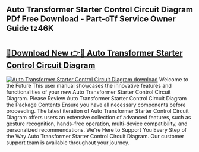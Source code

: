 ## Auto Transformer Starter Control Circuit Diagram PDf Free Download - Part-oTf Service Owner Guide tz46K

# <h2><a href="http://dflu3vl.blite.top/?on=Auto+Transformer+Starter+Control+Circuit+Diagram">🔗Download New 👉🔴 Auto Transformer Starter Control Circuit Diagram</a></h2>

[![Auto Transformer Starter Control Circuit Diagram download](https://i.imgur.com/lujVjoI.png)](http://dflu3vl.blite.top/?on=Auto+Transformer+Starter+Control+Circuit+Diagram)
Welcome to the Future This user manual showcases the innovative features and functionalities of your new Auto Transformer Starter Control Circuit Diagram. Please Review Auto Transformer Starter Control Circuit Diagram the Package Contents Ensure you have all necessary components before proceeding. The latest iteration of Auto Transformer Starter Control Circuit Diagram offers users an extensive collection of advanced features, such as gesture recognition, hands-free operation, multi-device compatibility, and personalized recommendations. We're Here to Support You Every Step of the Way Auto Transformer Starter Control Circuit Diagram. Our customer support team is available throughout your journey.
